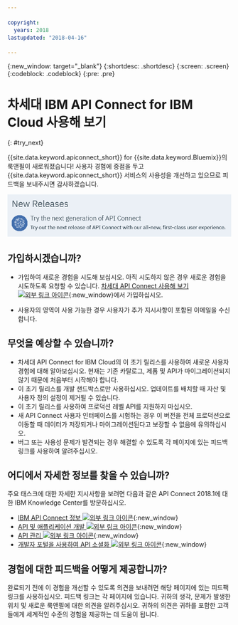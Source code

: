 ```yaml
---

copyright:
  years: 2018
lastupdated: "2018-04-16"

---
```



{:new_window: target="_blank"}
{:shortdesc: .shortdesc}
{:screen: .screen}
{:codeblock: .codeblock}
{:pre: .pre}

# 차세대 IBM API Connect for IBM Cloud 사용해 보기
{: #try_next}

{{site.data.keyword.apiconnect_short}} for {{site.data.keyword.Bluemix}}의 룩앤필이 새로워졌습니다! 사용자 경험에 중점을 두고 {{site.data.keyword.apiconnect_short}} 서비스의 사용성을 개선하고 있으므로 피드백을 보내주시면 감사하겠습니다.

<img src="images/new_version.png" alt="차세대 API Connect 배너의 그래픽"/>

## 가입하시겠습니까?

* 가입하여 새로운 경험을 시도해 보십시오. 아직 시도하지 않은 경우 새로운 경험을 시도하도록 요청할 수 있습니다. [차세대 API Connect 사용해 보기 ![외부 링크 아이콘](../../icons/launch-glyph.svg "외부 링크 아이콘")](https://console.bluemix.net/apis/overview){:new_window}에서 가입하십시오.

* 사용자의 영역이 사용 가능한 경우 사용자가 추가 지시사항이 포함된 이메일을 수신합니다.

## 무엇을 예상할 수 있습니까?

* 차세대 API Connect for IBM Cloud의 이 초기 릴리스를 사용하여 새로운 사용자 경험에 대해 알아보십시오. 현재는 기존 카탈로그, 제품 및 API가 마이그레이션되지 않기 때문에 처음부터 시작해야 합니다.
* 이 초기 릴리스를 개발 샌드박스로만 사용하십시오. 업데이트를 배치할 때 자산 및 사용자 정의 설정이 제거될 수 있습니다.
* 이 초기 릴리스를 사용하여 프로덕션 레벨 API를 지원하지 마십시오. 
* 새 API Connect 사용자 인터페이스를 시험하는 경우 이 버전을 전체 프로덕션으로 이동할 때 데이터가 저장되거나 마이그레이션된다고 보장할 수 없음에 유의하십시오.
* 버그 또는 사용성 문제가 발견되는 경우 해결할 수 있도록 각 페이지에 있는 피드백 링크를 사용하여 알려주십시오.

## 어디에서 자세한 정보를 찾을 수 있습니까?

주요 태스크에 대한 자세한 지시사항을 보려면 다음과 같은 API Connect 2018.1에 대한 IBM Knowledge Center를 방문하십시오.
* [IBM API Connect 정보 ![외부 링크 아이콘](../../icons/launch-glyph.svg "외부 링크 아이콘")](https://www.ibm.com/support/knowledgecenter/SSMNED_2018/com.ibm.apic.overview.doc/api_management_overview.html){:new_window}
* [API 및 애플리케이션 개발 ![외부 링크 아이콘](../../icons/launch-glyph.svg "외부 링크 아이콘")](https://www.ibm.com/support/knowledgecenter/SSMNED_2018/com.ibm.apic.toolkit.doc/capim_cli_overview.html){:new_window}
* [API 관리 ![외부 링크 아이콘](../../icons/launch-glyph.svg "외부 링크 아이콘")](https://www.ibm.com/support/knowledgecenter/SSMNED_2018/com.ibm.apic.apionprem.doc/APIonPrem_gettingstarted.html){:new_window}
* [개발자 포털을 사용하여 API 소셜화 ![외부 링크 아이콘](../../icons/launch-glyph.svg "외부 링크 아이콘")](https://www.ibm.com/support/knowledgecenter/SSMNED_2018/com.ibm.apic.devportal.doc/discover_apis_landing_page.html){:new_window}


## 경험에 대한 피드백을 어떻게 제공합니까?

완료되기 전에 이 경험을 개선할 수 있도록 의견을 보내려면 해당 페이지에 있는 피드팩 링크를 사용하십시오. 피드백 링크는 각 페이지에 있습니다. 귀하의 생각, 문제가 발생한 위치 및 새로운 룩앤필에 대한 의견을 알려주십시오. 귀하의 의견은 귀하를 포함한 고객들에게 세계적인 수준의 경험을 제공하는 데 도움이 됩니다.
